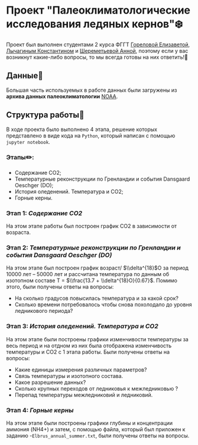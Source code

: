 # Проект "Палеоклиматологические исследования ледяных кернов"❄️
Проект был выполнен студентами 2 курса ФГГТ [Гореловой Елизаветой](https://github.com/emgorelova), [Лычагиным Константином](https://github.com/lychaginkonst) и [Шереметьевой Анной](https://github.com/anch_sher), поэтому если у вас возникнут какие-либо вопросы, то мы всегда готовы на них ответить!🩷
## Данные🧾
Большая часть используемых в работе данных были загружены из **архива данных палеоклиматологии** [NOAA](https://www.ncei.noaa.gov/access/paleo-search/). 
## Структура работы📌
В ходе проекта было выполнено 4 этапа, решение которых представлено в виде кода на `Python`, который написан с помощью `jupyter notebook`.
### Этапы✏️:
- Содержание CO2;
- Температурные реконструкции по Гренландии и события Dansgaard Oeschger (DO);
- История оледенений. Температура и CO2;
- Горные керны.
### Этап 1: *Содержание CO2*
На этом этапе работы был построен график CO2 в зависимости от возраста.
### Этап 2: *Температурные реконструкции по Гренландии и события Dansgaard Oeschger (DO)*
На этом этапе был построен график возраст/ $\\delta^{18}$О за период 10000 лет – 50000 лет и рассчитана температура по данным об изотопном составе T = $\\frac{13.7 + \\delta^{18}О}{0.67}$. Помимо этого, были получены ответы на вопросы:
- На сколько градусов повысилась температура и за какой срок?
- Сколько времени потребовалось чтобы снова похолодало до уровня ледникового периода?
### Этап 3: *История оледенений. Температура и CO2*
На этом этапе были построены графики изменчивости температуры за весь период и на отдном из них была отображена изменчивость температуры и CO2 с 1 этапа работы. Были получены ответы на вопросы:
- Какие единицы измерения различных параметров?
- Связь температуры и изотопного состава.
- Какое разрешение данных?
- Сколько крупных переходов от ледниковья к межледниковью ?
- Перепад температуры межледниковий и ледниковий.
### Этап 4: *Горные керны*
На этом этапе были построены графики глубины и концентрации аммония (NH4+) и затем, с помощью файла, который был приложен к заданию -`Elbrus_annual_summer.txt`, были получены ответы на вопросы.
